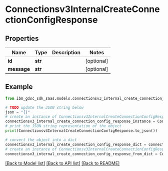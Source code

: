 # Connectionsv3InternalCreateConnectionConfigResponse


## Properties

Name | Type | Description | Notes
------------ | ------------- | ------------- | -------------
**id** | **str** |  | [optional] 
**message** | **str** |  | [optional] 

## Example

```python
from ibm_gdsc_sdk_saas.models.connectionsv3_internal_create_connection_config_response import Connectionsv3InternalCreateConnectionConfigResponse

# TODO update the JSON string below
json = "{}"
# create an instance of Connectionsv3InternalCreateConnectionConfigResponse from a JSON string
connectionsv3_internal_create_connection_config_response_instance = Connectionsv3InternalCreateConnectionConfigResponse.from_json(json)
# print the JSON string representation of the object
print(Connectionsv3InternalCreateConnectionConfigResponse.to_json())

# convert the object into a dict
connectionsv3_internal_create_connection_config_response_dict = connectionsv3_internal_create_connection_config_response_instance.to_dict()
# create an instance of Connectionsv3InternalCreateConnectionConfigResponse from a dict
connectionsv3_internal_create_connection_config_response_from_dict = Connectionsv3InternalCreateConnectionConfigResponse.from_dict(connectionsv3_internal_create_connection_config_response_dict)
```
[[Back to Model list]](../README.md#documentation-for-models) [[Back to API list]](../README.md#documentation-for-api-endpoints) [[Back to README]](../README.md)


